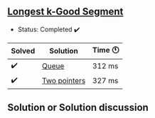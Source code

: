 ## [Longest k-Good Segment](https://codeforces.com/contest/616/problem/D?locale=en)

- Status: Completed :heavy_check_mark:

Solved | Solution | Time :clock11: | 
--- | --- | --- | 
:heavy_check_mark:  | [Queue](#TODO) | 312 ms | 
:heavy_check_mark:  | [Two pointers](#TODO) | 327 ms | 

## Solution or Solution discussion